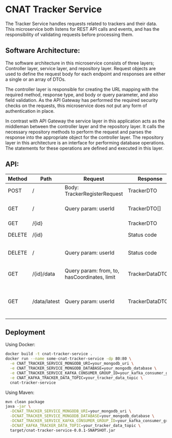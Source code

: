 # CNAT Tracker Service
The Tracker Service handles requests related to trackers and their data. This microservice both 
listens for REST API calls and events, and has the responsibility of validating requests before 
processing them.

## Software Architecture:
The software architecture in this microservice consists of three layers; Controller layer, service 
layer, and repository layer. Request objects are used to define the request body for each 
endpoint and responses are either a single or an array of DTOs.

The controller layer is responsible for creating the URL mapping with the required method, 
response type, and body or query parameter, and also field validation. As the API Gateway has 
performed the required security checks on the requests, this microservice does not put any form 
of authentication in place.

In contrast with API Gateway the service layer in this application acts as the middleman between 
the controller layer and the repository layer. It calls the necessary repository methods to 
perform the request and parses the response into the appropriate object for the controller layer.
The repository layer in this architecture is an interface for performing database operations. The 
statements for these operations are defined and executed in this layer.

## API:
| Method | Path         | Request                                      | Response         | Description                                      |
|--------|--------------|----------------------------------------------|------------------|--------------------------------------------------|
| POST   | /            | Body: TrackerRegisterRequest                 | TrackerDTO       | Register a new tracker                           |
| GET    | /            | Query param: userId                          | TrackerDTO[]     | Get all user’s trackers                          |
| GET    | /{id}        |                                              | TrackerDTO       | Get tracker                                      |
| DELETE | /{id}        |                                              | Status code      | Delete tracker                                   |
| DELETE | /            | Query param: userId                          | Status code      | Delete all user's tracker                        |
| GET    | /{id}/data   | Query param: from, to, hasCoordinates, limit | TrackerDataDTO[] | Get tracker’s data                               |
| GET    | /data/latest | Query param: userId                          | TrackerDataDTO[] | Get latest data form each of the user’s trackers |

## Deployment

Using Docker:
```bash
docker build -t cnat-tracker-service .
docker run --name some-cnat-tracker-service -dp 80:80 \
  -e CNAT_TRACKER_SERVICE_MONGODB_URI=your_mongodb_uri \
  -e CNAT_TRACKER_SERVICE_MONGODB_DATABASE=your_mongodb_database \
  -e CNAT_TRACKER_SERVICE_KAFKA_CONSUMER_GROUP_ID=your_kafka_consumer_group_id \
  -e CNAT_KAFKA_TRACKER_DATA_TOPIC=your_tracker_data_topic \
  cnat-tracker-service
```

Using Maven:
```bash
mvn clean package
java -jar \
  -DCNAT_TRACKER_SERVICE_MONGODB_URI=your_mongodb_uri \
  -DCNAT_TRACKER_SERVICE_MONGODB_DATABASE=your_mongodb_database \
  -DCNAT_TRACKER_SERVICE_KAFKA_CONSUMER_GROUP_ID=your_kafka_consumer_group_id \
  -DCNAT_KAFKA_TRACKER_DATA_TOPIC=your_tracker_data_topic \
  target/cnat-tracker-service-0.0.1-SNAPSHOT.jar
```
